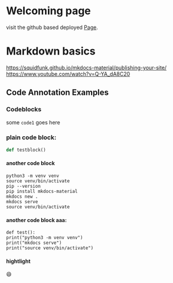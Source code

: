 # Welcoming page

visit the github based deployed [Page](https://inez-y.github.io/user_docs_Inez_Saeyoung/).

# Markdown basics

https://squidfunk.github.io/mkdocs-material/publishing-your-site/
https://www.youtube.com/watch?v=Q-YA_dA8C20

## Code Annotation Examples

### Codeblocks

some `code1` goes here

### plain code block:

```py
def testblock()
```

#### another code block

```
python3 -m venv venv
source venv/bin/activate
pip --version
pip install mkdocs-material
mkdocs new .
mkdocs serve
source venv/bin/activate
```

#### another code block aaa:

```
def test():
print("python3 -m venv venv")
print("mkdocs serve")
print("source venv/bin/activate")
```

#### hightlight

:smile:
